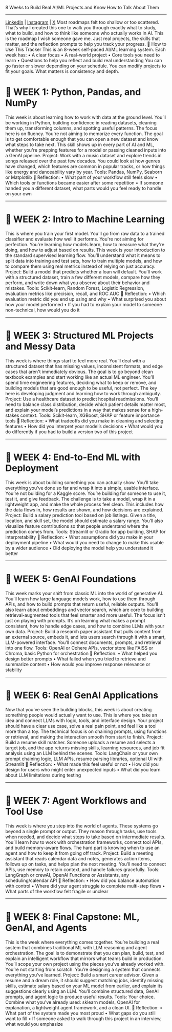 8 Weeks to Build Real AI/ML Projects and Know How to Talk About Them
________________________________________
 [LinkedIn](<https://www.linkedin.com/in/idakshmalhotra>) | [Instagram](<https://www.instagram.com/idakshmalhotra>) | [X](<https://x.com/idakshmalhotra>)
Most roadmaps felt too shallow or too scattered. That’s why I created this one to walk you through exactly what to study, what to build, and how to think like someone who actually works in AI.
This is the roadmap I wish someone gave me. Just real projects, the skills that matter, and the reflection prompts to help you track your progress.
📌 How to Use This Tracker
This is an 8-week self-paced AI/ML learning system. Each week has:
•	A clear focus
•	A real-world project
•	Core tools you need to learn
•	Questions to help you reflect and build real understanding
You can go faster or slower depending on your schedule. You can modify projects to fit your goals. What matters is consistency and depth.
# 📅 WEEK 1: Python, Pandas, and NumPy
This week is about learning how to work with data at the ground level. You’ll be working in Python, building confidence in reading datasets, cleaning them up, transforming columns, and spotting useful patterns.
The focus here is on fluency. You're not aiming to memorize every function. The goal is to get comfortable enough that you can open a new dataset and know what steps to take next. This skill shows up in every part of AI and ML, whether you're prepping features for a model or passing cleaned inputs into a GenAI pipeline.
Project: Work with a music dataset and explore trends in songs released over the past few decades. You could look at how genres have changed, which features are common in popular tracks, or how things like energy and danceability vary by year.
Tools: Pandas, NumPy, Seaborn or Matplotlib
🌱 Reflection:
•	What part of your workflow still feels slow
•	Which tools or functions became easier after some repetition
•	If someone handed you a different dataset, what parts would you feel ready to handle on your own
________________________________________
# 📅 WEEK 2: Intro to Machine Learning
This is where you train your first model. You'll go from raw data to a trained classifier and evaluate how well it performs. You're not aiming for perfection. You're learning how models learn, how to measure what they're doing, and how to adjust based on results.
This week is your introduction to the standard supervised learning flow. You’ll understand what it means to split data into training and test sets, how to train multiple models, and how to compare them using real metrics instead of relying on just accuracy.
Project: Build a model that predicts whether a loan will default. You'll work with a structured dataset, train a few different models, compare how they perform, and write down what you observe about their behavior and mistakes.
Tools: Scikit-learn, Random Forest, Logistic Regression, evaluation metrics like precision, recall, and ROC AUC
🌱 Reflection:
•	Which evaluation metric did you end up using and why
•	What surprised you about how your model performed
•	If you had to explain your model to someone non-technical, how would you do it
________________________________________
# 📅 WEEK 3: Structured ML Projects and Messy Data
This week is where things start to feel more real. You’ll deal with a structured dataset that has missing values, inconsistent formats, and edge cases that aren't immediately obvious. The goal is to go beyond clean textbook examples and start working like an actual ML engineer.
You’ll spend time engineering features, deciding what to keep or remove, and building models that are good enough to be useful, not perfect. The key here is developing judgment and learning how to work through ambiguity.
Project: Use a healthcare dataset to predict hospital readmissions. You’ll need to balance class distribution, decide which patient details matter most, and explain your model’s predictions in a way that makes sense for a high-stakes context.
Tools: Scikit-learn, XGBoost, SHAP or feature importance tools
🌱 Reflection:
•	What tradeoffs did you make in cleaning and selecting features
•	How did you interpret your model’s decisions
•	What would you do differently if you had to build a version two of this project
________________________________________
# 📅 WEEK 4: End-to-End ML with Deployment
This week is about building something you can actually show. You’ll take everything you’ve done so far and wrap it into a simple, usable interface. You’re not building for a Kaggle score. You’re building for someone to use it, test it, and give feedback.
The challenge is to take a model, wrap it in a lightweight app, and make the whole process feel clean. This includes how the data flows in, how results are shown, and how decisions are explained.
Project: Build a salary prediction tool based on job listings. Given a title, location, and skill set, the model should estimate a salary range. You’ll also visualize feature contributions so that people understand where the prediction comes from.
Tools: Streamlit or Gradio for app building, SHAP for interpretability
🌱 Reflection:
•	What assumptions did you make in your deployment pipeline
•	What would you need to change to make this usable by a wider audience
•	Did deploying the model help you understand it better
________________________________________
# 📅 WEEK 5: GenAI Foundations
This week marks your shift from classic ML into the world of generative AI. You’ll learn how large language models work, how to use them through APIs, and how to build prompts that return useful, reliable outputs.
You’ll also learn about embeddings and vector search, which are core to building retrieval-augmented tools that feel smarter and more useful. The focus isn’t just on playing with prompts. It’s on learning what makes a prompt consistent, how to handle edge cases, and how to combine LLMs with your own data.
Project: Build a research paper assistant that pulls content from an external source, embeds it, and lets users search through it with a smart, LLM-powered interface. You’ll connect documents, prompts, and retrieval into one flow.
Tools: OpenAI or Cohere APIs, vector store like FAISS or Chroma, basic Python for orchestration
🌱 Reflection:
•	What helped you design better prompts
•	What failed when you tried to retrieve and summarize content
•	How would you improve response relevance or stability
________________________________________
# 📅 WEEK 6: Real GenAI Applications
Now that you’ve seen the building blocks, this week is about creating something people would actually want to use. This is where you take an idea and connect LLMs with logic, tools, and interface design.
Your project should have a clear use case, solve a real pain point, and feel like a tool more than a toy. The technical focus is on chaining prompts, using functions or retrieval, and making the interaction smooth from start to finish.
Project: Build a resume skill matcher. Someone uploads a resume and selects a target job, and the app returns missing skills, learning resources, and job fit analysis using an LLM behind the scenes.
Tools: LangChain or your own prompt chaining logic, LLM APIs, resume parsing libraries, optional UI with Streamlit
🌱 Reflection:
•	What made this feel useful or not
•	How did you design for users who might enter unexpected inputs
•	What did you learn about LLM limitations during testing
________________________________________
# 📅 WEEK 7: Agent Workflows and Tool Use
This week is where you step into the world of agents. These systems go beyond a single prompt or output. They reason through tasks, use tools when needed, and decide what steps to take based on intermediate results.
You’ll learn how to work with orchestration frameworks, connect tool APIs, and build memory-aware flows. The hard part is knowing when to use an agent and how to keep it from going off track.
Project: Build a meeting assistant that reads calendar data and notes, generates action items, follows up on tasks, and helps plan the next meeting. You’ll need to connect APIs, use memory to retain context, and handle failures gracefully.
Tools: LangGraph or crewAI, OpenAI Functions or Assistants, any scheduling/calendar API
🌱 Reflection:
•	How did you balance automation with control
•	Where did your agent struggle to complete multi-step flows
•	What parts of the workflow felt fragile or unclear
________________________________________
# 📅 WEEK 8: Final Capstone: ML, GenAI, and Agents
This is the week where everything comes together. You’re building a real system that combines traditional ML with LLM reasoning and agent orchestration. The goal is to demonstrate that you can plan, build, test, and explain an intelligent workflow that mirrors what teams build in production.
You’ll scope your own project using the pieces you’ve already worked with. You’re not starting from scratch. You’re designing a system that connects everything you’ve learned.
Project: Build a smart career advisor. Given a resume and a dream role, it should suggest matching jobs, identify missing skills, estimate salary based on your ML model from earlier, and explain its suggestions clearly using an LLM. You’ll combine structured data, GenAI prompts, and agent logic to produce useful results.
Tools: Your choice. Combine what you’ve already used: sklearn models, OpenAI for explanation, a lightweight agent framework, and a clean UI.
🌱 Reflection:
•	What part of the system made you most proud
•	What gaps do you still want to fill
•	If someone asked to walk through this project in an interview, what would you emphasize

